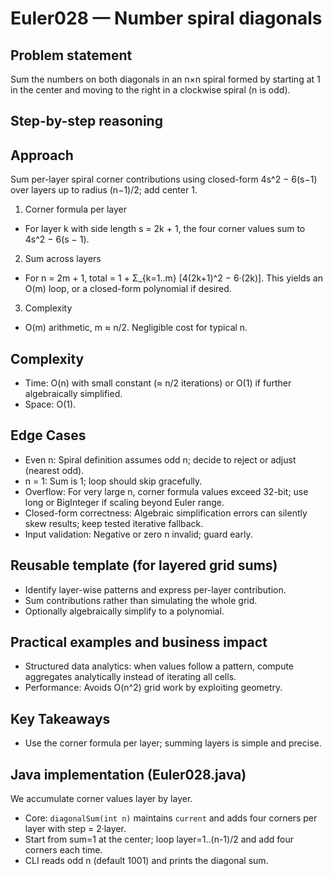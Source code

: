 # Euler028 — Number spiral diagonals

## Problem statement

Sum the numbers on both diagonals in an n×n spiral formed by starting at 1 in the center and moving to the right in a clockwise spiral (n is odd).

## Step-by-step reasoning

## Approach

Sum per-layer spiral corner contributions using closed-form 4s^2 − 6(s−1) over layers up to radius (n−1)/2; add center 1.

1) Corner formula per layer
- For layer k with side length s = 2k + 1, the four corner values sum to 4s^2 − 6(s − 1).

2) Sum across layers
- For n = 2m + 1, total = 1 + Σ_{k=1..m} [4(2k+1)^2 − 6·(2k)]. This yields an O(m) loop, or a closed-form polynomial if desired.

3) Complexity
- O(m) arithmetic, m ≈ n/2. Negligible cost for typical n.

## Complexity

- Time: O(n) with small constant (≈ n/2 iterations) or O(1) if further algebraically simplified.
- Space: O(1).

## Edge Cases

- Even n: Spiral definition assumes odd n; decide to reject or adjust (nearest odd).
- n = 1: Sum is 1; loop should skip gracefully.
- Overflow: For very large n, corner formula values exceed 32-bit; use long or BigInteger if scaling beyond Euler range.
- Closed-form correctness: Algebraic simplification errors can silently skew results; keep tested iterative fallback.
- Input validation: Negative or zero n invalid; guard early.

## Reusable template (for layered grid sums)

- Identify layer-wise patterns and express per-layer contribution.
- Sum contributions rather than simulating the whole grid.
- Optionally algebraically simplify to a polynomial.

## Practical examples and business impact

- Structured data analytics: when values follow a pattern, compute aggregates analytically instead of iterating all cells.
- Performance: Avoids O(n^2) grid work by exploiting geometry.

## Key Takeaways

- Use the corner formula per layer; summing layers is simple and precise.

## Java implementation (Euler028.java)

We accumulate corner values layer by layer.

- Core: `diagonalSum(int n)` maintains `current` and adds four corners per layer with step = 2·layer.
- Start from sum=1 at the center; loop layer=1..(n-1)/2 and add four corners each time.
- CLI reads odd n (default 1001) and prints the diagonal sum.
